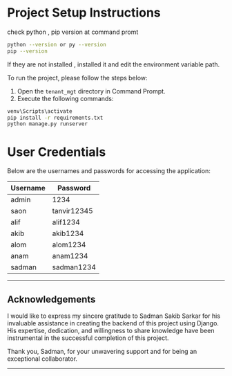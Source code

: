 # Project Setup Instructions

check python , pip version at command promt
 ```sh
 python --version or py --version
 pip --version
```

If they are not installed , installed it and edit the environment variable path.

To run the project, please follow the steps below:

1. Open the `tenant_mgt` directory in Command Prompt.
2. Execute the following commands:

```sh
venv\Scripts\activate
pip install -r requirements.txt
python manage.py runserver
```

# User Credentials

Below are the usernames and passwords for accessing the application:

| Username | Password      |
|----------|---------------|
| admin    | 1234          |
| saon     | tanvir12345   |
| alif     | alif1234      |
| akib     | akib1234      |
| alom     | alom1234      |
| anam     | anam1234      |
| sadman   | sadman1234    |



---

## Acknowledgements

I would like to express my sincere gratitude to Sadman Sakib Sarkar for his invaluable assistance in creating the backend of this project using Django. His expertise, dedication, and willingness to share knowledge have been instrumental in the successful completion of this project. 

Thank you, Sadman, for your unwavering support and for being an exceptional collaborator.

---


